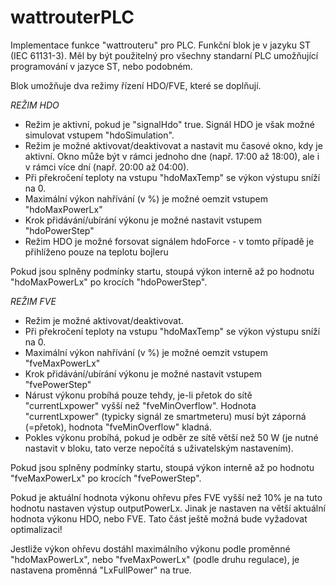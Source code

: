 # wattrouterPLC

Implementace funkce "wattrouteru" pro PLC.
Funkční blok je v jazyku ST (IEC 61131-3). Měl by být použitelný pro všechny standarní PLC umožňující programování v jazyce ST, nebo podobném.

Blok umožňuje dva režimy řízení HDO/FVE, které se doplňují.

*REŽIM HDO*
- Režim je aktivní, pokud je "signalHdo" true. Signál HDO je však možné simulovat vstupem "hdoSimulation". 
- Režim je možné aktivovat/deaktivovat a nastavit mu časové okno, kdy je aktivní. Okno může být v rámci jednoho dne (např. 17:00 až 18:00), ale i v rámci více dní (např. 20:00 až 04:00).
- Při překročení teploty na vstupu "hdoMaxTemp" se výkon výstupu sníží na 0.
- Maximální výkon nahřívání (v %) je možné oemzit vstupem "hdoMaxPowerLx"
- Krok přidávání/ubírání výkonu je možné nastavit vstupem "hdoPowerStep"
- Režim HDO je možné forsovat signálem hdoForce -  v tomto případě je přihlíženo pouze na teplotu bojleru

Pokud jsou splněny podmínky startu, stoupá výkon interně až po hodnotu "hdoMaxPowerLx" po krocích "hdoPowerStep".

*REŽIM FVE*
- Režim je možné aktivovat/deaktivovat.
- Při překročení teploty na vstupu "hdoMaxTemp" se výkon výstupu sníží na 0.
- Maximální výkon nahřívání (v %) je možné oemzit vstupem "fveMaxPowerLx"
- Krok přidávání/ubírání výkonu je možné nastavit vstupem "fvePowerStep"
- Nárust výkonu probíhá pouze tehdy, je-li přetok do sítě "currentLxpower" vyšší než "fveMinOverflow". Hodnota "currentLxpower" (typicky signál ze smartmeteru) musí být záporná (=přetok), hodnota "fveMinOverflow" kladná.
- Pokles výkonu probíhá, pokud je odběr ze sítě větší než 50 W (je nutné nastavit v bloku, tato verze nepočítá s uživatelským nastavením).

Pokud jsou splněny podmínky startu, stoupá výkon interně až po hodnotu "fveMaxPowerLx" po krocích "fvePowerStep".


Pokud je aktuální hodnota výkonu ohřevu přes FVE vyšší než 10% je na tuto hodnotu nastaven výstup outputPowerLx.
Jinak je nastaven na větší aktuální hodnota výkonu HDO, nebo FVE. Tato část ještě možná bude vyžadovat optimalizaci!

Jestliže výkon ohřevu dostáhl maximálního výkonu podle proměnné "hdoMaxPowerLx", nebo "fveMaxPowerLx" (podle druhu regulace), je nastavena proměnná "LxFullPower" na true.
